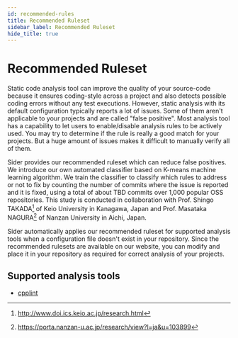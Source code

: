 ```yaml
---
id: recommended-rules
title: Recommended Ruleset
sidebar_label: Recommended Ruleset
hide_title: true
---
```


# Recommended Ruleset

Static code analysis tool can improve the quality of your source-code because it ensures coding-style across a project and also detects possible coding errors without any test executions. However, static analysis with its default configuration typically reports a lot of issues. Some of them aren't applicable to your projects and are called "false positive". Most analysis tool has a capability to let users to enable/disable analysis rules to be actively used. You may try to determine if the rule is really a good match for your projects. But a huge amount of issues makes it difficult to manually verify all of them.

Sider provides our recommended ruleset which can reduce false positives. We introduce our own automated classifier based on K-means machine learning algorithm. We train the classifier to classify which rules to address or not to fix by counting the number of commits where the issue is reported and it is fixed, using a total of about TBD commits over 1,000 popular OSS repositories. This study is conducted in collaboration with Prof. Shingo TAKADA[^1] of Keio University in Kanagawa, Japan and Prof. Masataka NAGURA[^2] of Nanzan University in Aichi, Japan.

Sider automatically applies our recommended ruleset for supported analysis tools when a configuration file doesn't exist in your repository. Since the recommended rulesets are available on our website, you can modify and place it in your repository as required for correct analysis of your projects.

## Supported analysis tools

- [cpplint](../tools/cplusplus/cpplint.md#recommended-ruleset)

[^1]: http://www.doi.ics.keio.ac.jp/research.html
[^2]: https://porta.nanzan-u.ac.jp/research/view?l=ja&u=103899
